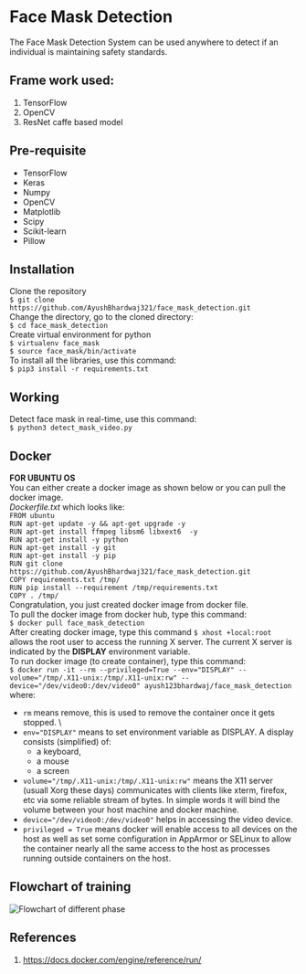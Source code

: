 # Face Mask Detection
The Face Mask Detection System can be used anywhere to detect if an individual is maintaining safety standards.
## Frame work used:
1. TensorFlow
2. OpenCV
3. ResNet caffe based model
## Pre-requisite
* TensorFlow 
* Keras
* Numpy
* OpenCV
* Matplotlib
* Scipy
* Scikit-learn
* Pillow
## Installation
Clone the repository\
``$ git clone https://github.com/AyushBhardwaj321/face_mask_detection.git`` \
Change the directory, go to the cloned directory: \
`$ cd face_mask_detection` \
Create virtual environment for python \
`$ virtualenv face_mask` \
`$ source face_mask/bin/activate` \
To install all the libraries, use this command: \
`$ pip3 install -r requirements.txt` 
## Working
Detect face mask in real-time, use this command: \
`$ python3 detect_mask_video.py`
## Docker
**FOR UBUNTU OS** \
You can either create a docker image as shown below or you can pull the docker image. \
*Dockerfile.txt* which looks like: \
`FROM ubuntu` \
`RUN apt-get update -y && apt-get upgrade -y` \
`RUN apt-get install ffmpeg libsm6 libxext6  -y` \
`RUN apt-get install -y python` \
`RUN apt-get install -y git` \
`RUN apt-get install -y pip` \
`RUN git clone https://github.com/AyushBhardwaj321/face_mask_detection.git`\
`COPY requirements.txt /tmp/` \
`RUN pip install --requirement /tmp/requirements.txt` \
`COPY . /tmp/` \
Congratulation, you just created docker image from docker file. \
To pull the docker image from docker hub, type this command: \
`$ docker pull face_mask_detection` \
After creating docker image, type this command `$ xhost +local:root` allows the root user to access the running X server. The current X server is indicated by the **DISPLAY** environment variable. \
To run docker image (to create container), type this command: \
`$ docker run -it --rm --privileged=True --env="DISPLAY" --volume="/tmp/.X11-unix:/tmp/.X11-unix:rw" --device="/dev/video0:/dev/video0" ayush123bhardwaj/face_mask_detection` \
where:
* `rm` means remove, this is used to remove the container once it gets stopped. \
* `env="DISPLAY"` means to set environment variable as DISPLAY. A display consists (simplified) of:
    - a keyboard,
    - a mouse
    - a screen
* `volume="/tmp/.X11-unix:/tmp/.X11-unix:rw"` means the X11 server (usuall Xorg these days) communicates with clients like xterm, firefox, etc via some reliable stream of bytes. In simple words it will bind the volume between your host machine and docker machine.
*  `device="/dev/video0:/dev/video0"` helps in accessing the video device.
* `privileged = True` means docker will enable access to all devices on the host as well as set some configuration in AppArmor or SELinux to allow the container nearly all the same access to the host as processes running outside containers on the host.
## Flowchart of training
![Flowchart of different phase](https://github.com/AyushBhardwaj321/face_mask/blob/main/images/face-mask%20detector%20flowchart.png)
## References 
1. https://docs.docker.com/engine/reference/run/

